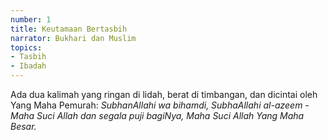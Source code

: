 ```yaml
---
number: 1
title: Keutamaan Bertasbih
narrator: Bukhari dan Muslim
topics:
- Tasbih
- Ibadah
---
```


Ada dua kalimah yang ringan di lidah, berat di timbangan, dan dicintai oleh Yang Maha Pemurah: *SubhanAllahi wa bihamdi, SubhaAllahi al-azeem* - *Maha Suci Allah dan segala puji bagiNya, Maha Suci Allah Yang Maha Besar.*
